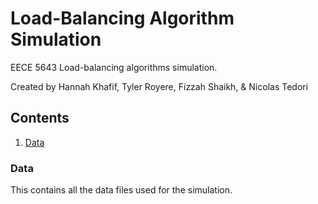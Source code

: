 # Load-Balancing Algorithm Simulation

EECE 5643 Load-balancing algorithms simulation.

Created by Hannah Khafif, Tyler Royere, Fizzah Shaikh, & Nicolas Tedori

## Contents

1. [Data](https://github.com/niclad/lba-simulation#data)

### Data

This contains all the data files used for the simulation.

